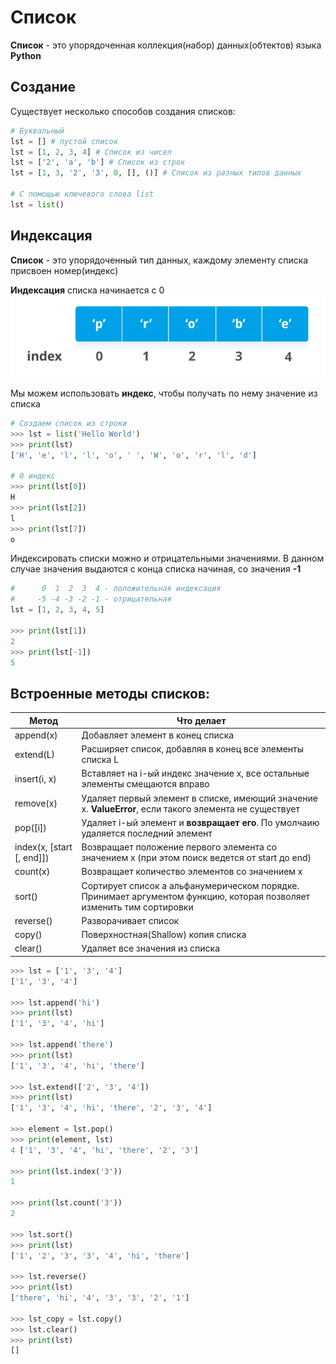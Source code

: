 # Список

**Список** - это упорядоченная коллекция(набор) данных(обтектов) языка **Python**

## Создание
Существует несколько способов создания списков:
```py
# Буквальный
lst = [] # пустой список
lst = [1, 2, 3, 4] # Список из чисел
lst = ['2', 'a', 'b'] # Список из строк
lst = [1, 3, '2', '3', 0, [], ()] # Список из разных типов данных

# С помощью ключевого слова list
lst = list()
```

## Индексация 

**Список** - это упорядоченный тип данных, каждому элементу списка присвоен номер(индекс)

**Индексация** списка начинается с 0
![](imgs/1.png)

Мы можем использовать **индекс**, чтобы получать по нему значение из списка
```py
# Создаем список из строки
>>> lst = list('Hello World')
>>> print(lst)
['H', 'e', 'l', 'l', 'o', ' ', 'W', 'o', 'r', 'l', 'd']

# 0 индекс
>>> print(lst[0])
H
>>> print(lst[2])
l
>>> print(lst[7])
o
```
Индексировать списки можно и отрицательными значениями. В данном случае значения выдаются с конца списка начиная, со значения **-1**

```py
#      0  1  2  3  4 - положительная индексация
#     -5 -4 -3 -2 -1 - отрицательная
lst = [1, 2, 3, 4, 5]

>>> print(lst[1])
2
>>> print(lst[-1])
5
```
## Встроенные методы списков:

| Метод                     | Что делает                                                                                                            |
| ------------------------- | --------------------------------------------------------------------------------------------------------------------- |
| append(x)                 | Добавляет элемент в конец списка                                                                                      |
| extend(L)                 | Расширяет список, добавляя в конец все элементы списка L                                                              |
| insert(i, x)              | Вставляет на i-ый индекс значение x, все остальные элементы смещаются вправо                                          |
| remove(x)                 | Удаляет первый элемент в списке, имеющий значение x. **ValueError**, если такого элемента не существует               |
| pop([i])                  | Удаляет i-ый элемент и **возвращает его**. По умолчаию удаляется последний элемент                                    |
| index(x, [start [, end]]) | Возвращает положение первого элемента со значением x (при этом поиск ведется от start до end)                         |
| count(x)                  | Возвращает количество элементов со значением x                                                                        |
| sort()                    | Сортирует список а альфанумерическом порядке. Принимает аргументом функцию, которая позволяет изменить тим сортировки |
| reverse()                 | Разворачивает список                                                                                                  |
| copy()                    | Поверхностная(Shallow) копия списка                                                                                   |
| clear()                   | Удаляет все значения из списка                                                                                        |

```py
>>> lst = ['1', '3', '4']
['1', '3', '4']

>>> lst.append('hi')
>>> print(lst)
['1', '3', '4', 'hi']

>>> lst.append('there')
>>> print(lst)
['1', '3', '4', 'hi', 'there']

>>> lst.extend(['2', '3', '4'])
>>> print(lst)
['1', '3', '4', 'hi', 'there', '2', '3', '4']

>>> element = lst.pop()
>>> print(element, lst)
4 ['1', '3', '4', 'hi', 'there', '2', '3']

>>> print(lst.index('3'))
1

>>> print(lst.count('3'))
2

>>> lst.sort()
>>> print(lst)
['1', '2', '3', '3', '4', 'hi', 'there']

>>> lst.reverse()
>>> print(lst)
['there', 'hi', '4', '3', '3', '2', '1']

>>> lst_copy = lst.copy()
>>> lst.clear()
>>> print(lst)
[]
```
